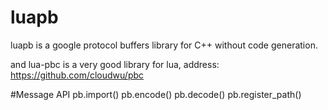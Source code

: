 # luapb
luapb is a google protocol buffers library for C++ without code generation.

and lua-pbc is a very good library for lua, address: https://github.com/cloudwu/pbc


#Message API 
	pb.import()
	pb.encode()
	pb.decode()
	pb.register_path() 
  
  
